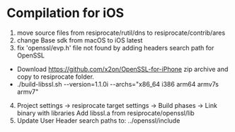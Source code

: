 #  Compilation for iOS

1. move source files from resiprocate/rutil/dns to resiprocate/contrib/ares
2. change Base sdk from macOS to iOS latest
3. fix 'openssl/evp.h' file not found by adding headers search path for OpenSSL
- Download https://github.com/x2on/OpenSSL-for-iPhone zip archive and copy to resiprocate folder.
- ./build-libssl.sh --version=1.1.0i --archs="x86_64 i386 arm64 armv7s armv7"
4. Project settings -> resiprocate target settings -> Build phases -> Link binary with libraries
Add libssl.a from resiprocate/openssl/lib
5. Update User Header search paths to:
../openssl/include

